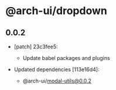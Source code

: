 # @arch-ui/dropdown

## 0.0.2
- [patch] 23c3fee5:

  - Update babel packages and plugins

- Updated dependencies [113e16d4]:
  - @arch-ui/modal-utils@0.0.2
